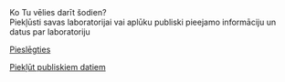 <div class="Ko Tu vēlies darīt šodien">
  <div class="center">Ko Tu vēlies darīt šodien?</div>
</div>
<div class="field-content">Piekļūsti savas laboratorijai vai aplūku publiski pieejamo informāciju un datus par laboratoriju</div>

<a class="badge" href="/Pieslēgties">Pieslēgties</a>

<a class="badge" href="/Piekļūt publiskiem datiem">Piekļūt publiskiem datiem</a>
